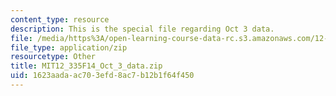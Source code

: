```yaml
---
content_type: resource
description: This is the special file regarding Oct 3 data.
file: /media/https%3A/open-learning-course-data-rc.s3.amazonaws.com/12-335-experimental-atmospheric-chemistry-fall-2014/1623aadaac703efd8ac7b12b1f64f450_MIT12_335F14_Oct_3_data.zip
file_type: application/zip
resourcetype: Other
title: MIT12_335F14_Oct_3_data.zip
uid: 1623aada-ac70-3efd-8ac7-b12b1f64f450
---
```

